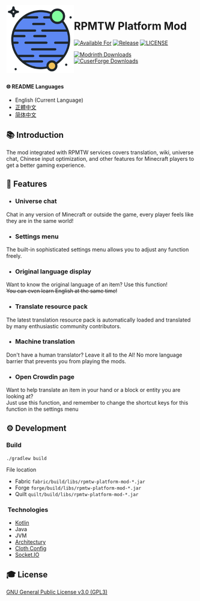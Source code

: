 <img src="https://raw.githubusercontent.com/RPMTW/RPMTW-Data/main/logo/rpmtw-platform/rpmtw-platform-logo.png" align="left" width="180px"/>

# RPMTW Platform Mod

[![Available For](https://img.shields.io/badge/dynamic/json?style=for-the-badge&color=34aa2f&query=$[:]&url=https://gist.githubusercontent.com/notlin4/b3a7c0a6530d7d6ed19e063d903952bc/raw&label=Available%20For)](https://modrinth.com/mod/ZukQzaRP/versions)
[![Release](https://img.shields.io/github/v/release/RPMTW/RPMTW-Platform-Mod.svg?style=for-the-badge&include_prereleases&sort=semver)](../../releases)
[![LICENSE](https://img.shields.io/github/license/RPMTW/RPMTW-Platform-Mod.svg?style=for-the-badge)](LICENSE)

[![Modrinth Downloads](https://img.shields.io/modrinth/dt/ZukQzaRP?&style=for-the-badge&logo=modrinth&label=Modrinth%20Downloads)](https://modrinth.com/mod/ZukQzaRP/versions)
[![CuserForge Downloads](https://img.shields.io/badge/dynamic/json?color=f16436&style=for-the-badge&query=downloadCount&url=https://www.fibermc.com/api/v1.0/ForeignMods/461500&logo=CurseForge&label=CurseForge%20Downloads)](https://www.curseforge.com/minecraft/mc-mods/461500/files)
<p>&nbsp;</p> 

#### 🌐 README Languages

- English (Current Language)
- [正體中文](README/zh_tw.md)
- [简体中文](README/zh_cn.md)

## 📚 Introduction

The mod integrated with RPMTW services covers translation, wiki, universe chat, Chinese input optimization, and other
features for Minecraft players to get a better gaming experience.

## 🎨 Features

- ### Universe chat

Chat in any version of Minecraft or outside the game, every player feels like they are in the same world!

- ### Settings menu

The built-in sophisticated settings menu allows you to adjust any function freely.

- ### Original language display

Want to know the original language of an item? Use this function!  
~~You can even learn English at the same time!~~

- ### Translate resource pack

The latest translation resource pack is automatically loaded and translated by many enthusiastic community contributors.

- ### Machine translation

Don't have a human translator? Leave it all to the AI! No more language barrier that prevents you from playing the mods.

- ### Open Crowdin page

Want to help translate an item in your hand or a block or entity you are looking at?  
Just use this function, and remember to change the shortcut keys for this function in the settings menu

## ⚙️ Development

### Build

```shell
./gradlew build
```

File location

- Fabric `fabric/build/libs/rpmtw-platform-mod-*.jar`
- Forge  `forge/build/libs/rpmtw-platform-mod-*.jar`
- Quilt `quilt/build/libs/rpmtw-platform-mod-*.jar`

### ️ Technologies

- [Kotlin](https://kotlinlang.org/)
- Java
- JVM
- [Architectury](https://github.com/architectury)
- [Cloth Config](https://github.com/shedaniel/cloth-config)
- [Socket.IO](https://github.com/socketio/socket.io-client-java)

## 🎓 License

[GNU General Public License v3.0 (GPL3)](https://www.gnu.org/licenses/gpl-3.0.html)
